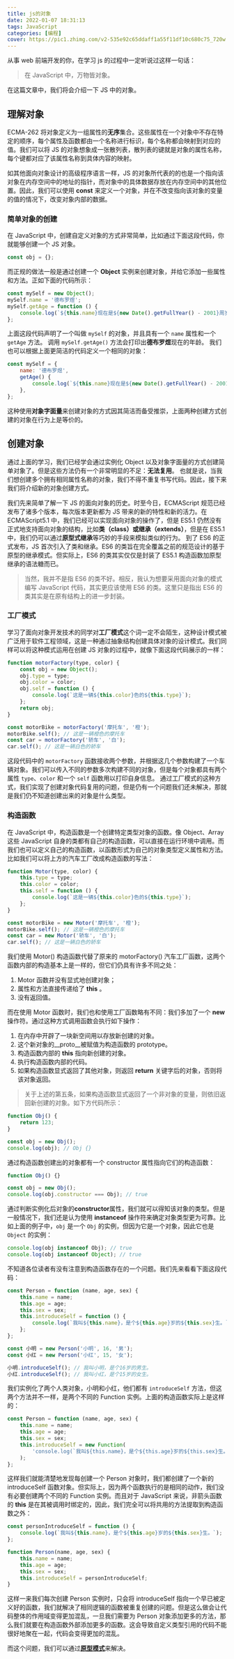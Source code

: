 ```yaml
---
title: js的对象
date: 2022-01-07 18:31:13
tags: JavaScript
categories: [编程]
cover: https://pic1.zhimg.com/v2-535e92c65ddaff1a55f11df10c680c75_720w.jpg?source=172ae18b
---
```


从事 web 前端开发的你，在学习 js 的过程中一定听说过这样一句话：

> 在 JavaScript 中，万物皆对象。

在这篇文章中，我们将会介绍一下 JS 中的对象。

<!-- more -->

<!-- toc -->

## 理解对象

ECMA-262 将对象定义为一组属性的**无序**集合。这些属性在一个对象中不存在特定的顺序，每个属性及函数都由一个名称进行标识，每个名称都会映射到对应的值。我们可以将 JS 的对象想象成一张散列表，散列表的键就是对象的属性名称，每个键都对应了该属性名称到具体内容的映射。

如其他面向对象设计的高级程序语言一样，JS 的对象所代表的的也是一个指向该对象在内存空间中的地址的指针，而对象中的具体数据存放在内存空间中的其他位置。因此，我们可以使用 **const** 来定义一个对象，并在不改变指向该对象的变量的值的情况下，改变对象内部的数据。

### 简单对象的创建

在 JavaScript 中，创建自定义对象的方式非常简单，比如通过下面这段代码，你就能够创建一个 JS 对象。

```js
const obj = {};
```

而正规的做法一般是通过创建一个 **Object** 实例来创建对象，并给它添加一些属性和方法。正如下面的代码所示：

```js
const mySelf = new Object();
mySelf.name = '德布罗煜';
mySelf.getAge = function () {
	console.log(`${this.name}现在是${new Date().getFullYear() - 2001}周岁。`);
};
```

上面这段代码声明了一个叫做 `mySelf` 的对象，并且具有一个 `name` 属性和一个 `getAge` 方法。
调用 `mySelf.getAge()` 方法会打印出**德布罗煜**现在的年龄。
我们也可以根据上面更简洁的代码定义一个相同的对象：

```js
const mySelf = {
	name: '德布罗煜',
	getAge() {
		console.log(`${this.name}现在是${new Date().getFullYear() - 2001}周岁。`);
	},
};
```

这种使用**对象字面量**来创建对象的方式因其简洁而备受推崇，上面两种创建方式创建的对象在行为上是等价的。

## 创建对象

通过上面的学习，我们已经学会通过实例化 Object 以及对象字面量的方式创建简单对象了。但是这些方法仍有一个非常明显的不足：**无法复用**。
也就是说，当我们想创建多个拥有相同属性名称的对象，我们不得不重复书写代码。因此，接下来我们将介绍新的对象创建方式。

我们先来简单了解一下 JS 的面向对象的历史。时至今日，ECMAScript 规范已经发布了诸多个版本，每次版本更新都为 JS 带来的新的特性和新的活力。在 ECMAScript5.1 中，我们已经可以实现面向对象的操作了，但是 ES5.1 仍然没有正式地支持面向对象的结构，比如**类（class）**或**继承（extends）**，但是在 ES5.1 中，我们仍可以通过**原型式继承**等巧妙的手段来模拟类似的行为。
到了 ES6 的正式发布，JS 首次引入了类和继承。ES6 的类旨在完全覆盖之前的规范设计的基于原型的继承模式。但实际上，ES6 的类其实仅仅是封装了 ES5.1 构造函数加原型继承的语法糖而已。

> 当然，我并不是指 ES6 的类不好。相反，我认为想要采用面向对象的模式编写 JavaScript 代码，其实更应该使用 ES6 的类。这里只是指出 ES6 的类其实是在原有结构上的进一步封装。

### 工厂模式

学习了面向对象开发技术的同学对**工厂模式**这个词一定不会陌生，这种设计模式被广泛用于软件工程领域，这是一种通过抽象结构创建具体对象的设计模式。我们同样可以将这种模式运用在创建 JS 对象的过程中，就像下面这段代码展示的一样：

```js
function motorFactory(type, color) {
	const obj = new Object();
	obj.type = type;
	obj.color = color;
	obj.self = function () {
		console.log(`这是一辆${this.color}色的${this.type}`);
	};
	return obj;
}

const motorBike = motorFactory('摩托车', '橙');
motorBike.self(); // 这是一辆橙色的摩托车
const car = motorFactory('轿车', '白');
car.self(); // 这是一辆白色的轿车
```

这段代码中的 `motorFactory` 函数接收两个参数，并根据这几个参数构建了一个车辆对象。我们可以传入不同的参数多次构建不同的对象，但是每个对象都具有两个属性 `type`、`color` 和一个 `self` 函数用以打印自身信息。
通过工厂模式的这种方式，我们实现了创建对象代码复用的问题，但是仍有一个问题我们还未解决，那就是我们仍不知道创建出来的对象是什么类型。

### 构造函数

在 JavaScript 中，构造函数是一个创建特定类型对象的函数。像 Object、Array 这些 JavaScript 自身的类都有自己的构造函数，可以直接在运行环境中调用。而我们也可以定义自己的构造函数，以函数形式为自己的对象类型定义属性和方法。
比如我们可以将上方的汽车工厂改成构造函数的写法：

```js
function Motor(type, color) {
	this.type = type;
	this.color = color;
	this.self = function () {
		console.log(`这是一辆${this.color}色的${this.type}`);
	};
}

const motorBike = new Motor('摩托车', '橙');
motorBike.self(); // 这是一辆橙色的摩托车
const car = new Motor('轿车', '白');
car.self(); // 这是一辆白色的轿车
```

我们使用 Motor() 构造函数代替了原来的 motorFactory() 汽车工厂函数，这两个函数内部的构造基本上是一样的，但它们仍具有许多不同之处：

1. Motor 函数并没有显式地创建对象；
2. 属性和方法直接传递给了 **this** 。
3. 没有返回值。

而在使用 Motor 函数时，我们也和使用工厂函数略有不同：我们多加了一个 **new** 操作符。通过这种方式调用函数会执行如下操作：

1. 在内存中开辟了一块新空间用以存放新创建的对象。
2. 这个新对象的\_\_proto\_\_被赋值为构造函数的 prototype。
3. 构造函数内部的 **this** 指向新创建的对象。
4. 执行构造函数内部的代码。
5. 如果构造函数显式返回了其他对象，则返回 **return** 关键字后的对象，否则将该对象返回。

> 关于上述的第五条，如果构造函数显式返回了一个非对象的变量，则依旧返回新创建的对象。如下方代码所示：

```js
function Obj() {
	return 123;
}

const obj = new Obj();
console.log(obj); // Obj {}
```

通过构造函数创建出的对象都有一个 constructor 属性指向它们的构造函数：

```js
function Obj() {}

const obj = new Obj();
console.log(obj.constructor === Obj); // true
```

通过判断实例化后对象的**constructor**属性，我们就可以得知该对象的类型。但是一般情况下，我们还是认为使用 **instanceof** 操作符来确定对象类型更为可靠。比如上面的例子中，`obj` 是一个 `Obj` 的实例，但因为它是一个对象，因此它也是 `Object` 的实例：

```js
console.log(obj instanceof Obj); // true
console.log(obj instanceof Object); // true
```

不知道各位读者有没有注意到构造函数存在的一个问题。我们先来看看下面这段代码：

```js
const Person = function (name, age, sex) {
	this.name = name;
	this.age = age;
	this.sex = sex;
	this.introduceSelf = function () {
		console.log(`我叫${this.name}，是个${this.age}岁的${this.sex}生。`);
	};
};

const 小明 = new Person('小明', 16, '男');
const 小红 = new Person('小红', 15, '女');

小明.introduceSelf(); // 我叫小明，是个16岁的男生。
小红.introduceSelf(); // 我叫小红，是个15岁的女生。
```

我们实例化了两个人类对象，小明和小红，他们都有 `introduceSelf` 方法，但这两个方法并不一样，是两个不同的 Function 实例。上面的构造函数实际上是这样的：

```js
const Person = function (name, age, sex) {
	this.name = name;
	this.age = age;
	this.sex = sex;
	this.introduceSelf = new Function(
		'console.log(`我叫${this.name}，是个${this.age}岁的${this.sex}生。`);'
	);
};
```

这样我们就能清楚地发现每创建一个 Person 对象时，我们都创建了一个新的 introduceSelf 函数对象。但实际上，因为两个函数执行的是相同的动作，我们没有必要创建两个不同的 Function 实例。而且对于 JavaScript 来说，非箭头函数的 **this** 是在其被调用时绑定的，因此，我们完全可以将共用的方法提取到构造函数之外：

```js
const personIntroduceSelf = function () {
	console.log(`我叫${this.name}，是个${this.age}岁的${this.sex}生。`);
};

function Person(name, age, sex) {
	this.name = name;
	this.age = age;
	this.sex = sex;
	this.introduceSelf = personIntroduceSelf;
}
```

这样一来我们每次创建 Person 实例时，只会将 introduceSelf 指向一个早已被定义好的函数，我们就解决了相同逻辑的函数被重复创建的问题。但是这么做会让代码整体的作用域变得更加混乱，一旦我们需要为 Person 对象添加更多的方法，那么我们就要在构造函数外部添加更多的函数。这会导致自定义类型引用的代码不能很好地聚在一起，代码会变得更加的混乱。

而这个问题，我们可以通过[**原型模式**](/JavaScript/了解js的原型)来解决。
